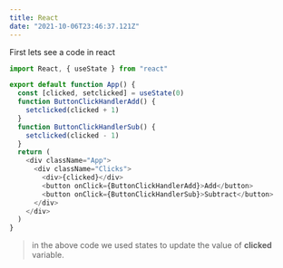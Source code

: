 ```yaml
---
title: React
date: "2021-10-06T23:46:37.121Z"
---
```


First lets see a code in react

```js
import React, { useState } from "react"

export default function App() {
  const [clicked, setclicked] = useState(0)
  function ButtonClickHandlerAdd() {
    setclicked(clicked + 1)
  }
  function ButtonClickHandlerSub() {
    setclicked(clicked - 1)
  }
  return (
    <div className="App">
      <div className="Clicks">
        <div>{clicked}</div>
        <button onClick={ButtonClickHandlerAdd}>Add</button>
        <button onClick={ButtonClickHandlerSub}>Subtract</button>
      </div>
    </div>
  )
}
```

> in the above code we used states to update the value of **clicked** variable.
